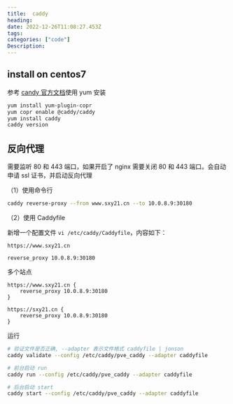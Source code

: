 ```yaml
---
title:  caddy
heading:  
date: 2022-12-26T11:08:27.453Z
tags: 
categories: ["code"]
Description:  
---
```

## install on centos7
参考 [candy 官方文档](https://caddyserver.com/docs/install#fedora-redhat-centos)使用 yum 安装
```bash
yum install yum-plugin-copr
yum copr enable @caddy/caddy
yum install caddy
caddy version
```


## 反向代理
需要监听 80 和 443 端口，如果开启了 nginx 需要关闭 80 和 443 端口。会自动申请 ssl 证书，并启动反向代理

（1）使用命令行
```bash
caddy reverse-proxy --from www.sxy21.cn --to 10.0.8.9:30180

```

（2）使用 Caddyfile 

新增一个配置文件 `vi /etc/caddy/Caddyfile`，内容如下：
```nginx
https://www.sxy21.cn

reverse_proxy 10.0.8.9:30180
```

多个站点
```
https://www.sxy21.cn {
	reverse_proxy 10.0.8.9:30180
}

https://sxy21.cn {
	reverse_proxy 10.0.8.9:30180
}

```


运行
```bash
# 验证文件是否正确, --adapter 表示文件格式 caddyfile | jonson
caddy validate --config /etc/caddy/pve_caddy --adapter caddyfile

# 前台启动 run
caddy run --config /etc/caddy/pve_caddy --adapter caddyfile

# 后台启动 start
caddy start --config /etc/caddy/pve_caddy --adapter caddyfile
```



